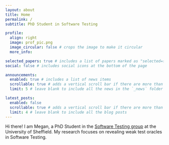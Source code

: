 ```yaml
---
layout: about
title: Home
permalink: /
subtitle: PhD Student in Software Testing

profile:
  align: right
  image: prof_pic.png
  image_circular: false # crops the image to make it circular
  more_info: 

selected_papers: true # includes a list of papers marked as "selected={true}"
social: false # includes social icons at the bottom of the page

announcements:
  enabled: true # includes a list of news items
  scrollable: true # adds a vertical scroll bar if there are more than 3 news items
  limit: 5 # leave blank to include all the news in the `_news` folder

latest_posts:
  enabled: false
  scrollable: true # adds a vertical scroll bar if there are more than 3 new posts items
  limit: 4 # leave blank to include all the blog posts
---
```



Hi there! I am Megan, a PhD Student in the [Software Testing group](https://sheffield.ac.uk/cs/research/groups/testing) at the University of Sheffield. 
My research focuses on revealing weak test oracles in Software Testing. 

